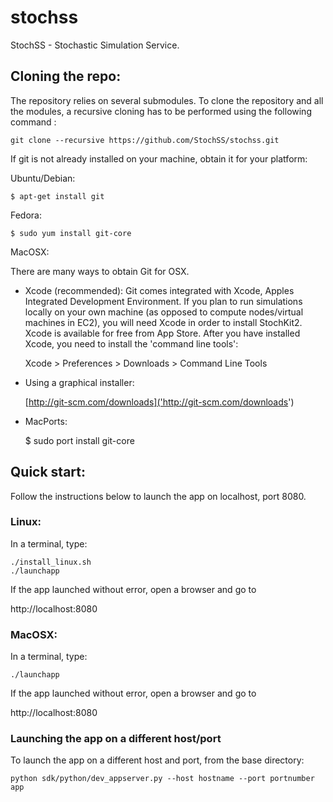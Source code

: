 stochss
=======

StochSS - Stochastic Simulation Service.  


## Cloning the repo:

The repository relies on several submodules. To clone the repository and all the modules, 
a recursive cloning has to be performed using the following command :

    git clone --recursive https://github.com/StochSS/stochss.git

If git is not already installed on your machine, obtain it for your platform:

Ubuntu/Debian:

    $ apt-get install git
  
Fedora:

    $ sudo yum install git-core

MacOSX:

There are many ways to obtain Git for OSX.

* Xcode (recommended):
  Git comes integrated with Xcode, Apples Integrated Development Environment. If you plan to run simulations locally on 
  your own machine (as opposed to compute nodes/virtual machines in EC2), you will need Xcode in order to install StochKit2.
  Xcode is available for free from App Store. After you have installed Xcode, you need to install the 'command line tools':
    
  Xcode > Preferences > Downloads > Command Line Tools    
  

* Using a graphical installer:

     [http://git-scm.com/downloads]('http://git-scm.com/downloads')

* MacPorts:

    $ sudo port install git-core
      

Quick start:
-----

Follow the instructions below to launch the app on localhost, port 8080.  

### Linux:

In a terminal, type:

    ./install_linux.sh
    ./launchapp

If the app launched without error, open a browser and go to

http://localhost:8080

### MacOSX:

In a terminal, type:

    ./launchapp

If the app launched without error, open a browser and go to

http://localhost:8080

### Launching the app on a different host/port

To launch the app on a different host and port, from the base directory:

    python sdk/python/dev_appserver.py --host hostname --port portnumber app



